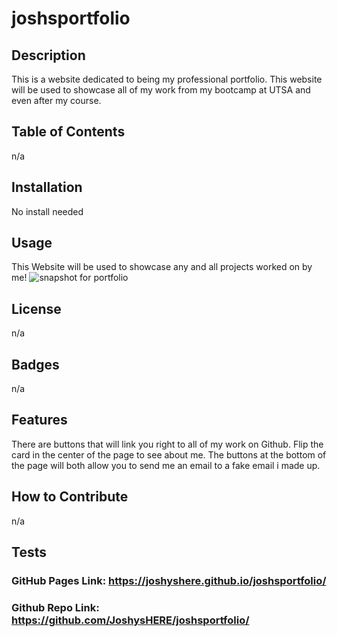# joshsportfolio

## Description
This is a website dedicated to being my professional portfolio. This website will be used to showcase all of my work from my bootcamp at UTSA and even after my course.
## Table of Contents 
n/a
## Installation
No install needed
## Usage
This Website will be used to showcase any and all projects worked on by me!
![snapshot for portfolio](https://github.com/JoshysHERE/joshsportfolio/assets/141682993/b7c14810-d689-4339-aa26-367207a2409d)
## License
n/a
## Badges
n/a
## Features
There are buttons that will link you right to all of my work on Github.
Flip the card in the center of the page to see about me.
The buttons at the bottom of the page will both allow you to send me an email to a fake email i made up.
## How to Contribute
n/a
## Tests
### GitHub Pages Link: https://joshyshere.github.io/joshsportfolio/

### Github Repo Link:  https://github.com/JoshysHERE/joshsportfolio/
